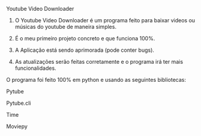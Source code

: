 Youtube Video Downloader


1. O Youtube Video Downloader é um programa feito para baixar videos ou músicas do youtube de maneira simples.

2. É o meu primeiro projeto concreto e que funciona 100%.

3. A Aplicação está sendo aprimorada (pode conter bugs).

4. As atualizações serão feitas corretamente e o programa irá ter mais funcionalidades.



O programa foi feito 100% em python e usando as seguintes bibliotecas:

Pytube

Pytube.cli

Time

Moviepy